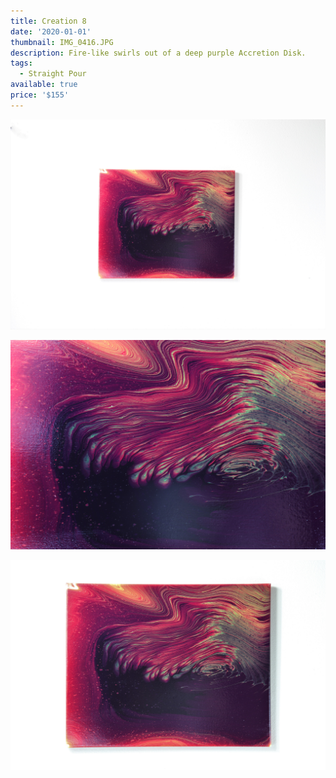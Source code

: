 ```yaml
---
title: Creation 8
date: '2020-01-01'
thumbnail: IMG_0416.JPG
description: Fire-like swirls out of a deep purple Accretion Disk.
tags:
  - Straight Pour
available: true
price: '$155'
---
```


![](IMG_0415.JPG)

![](IMG_0411.JPG)

![](IMG_0414.JPG)

